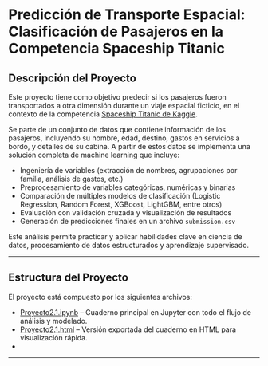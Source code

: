 # Predicción de Transporte Espacial: Clasificación de Pasajeros en la Competencia Spaceship Titanic

## Descripción del Proyecto

Este proyecto tiene como objetivo predecir si los pasajeros fueron transportados a otra dimensión durante un viaje espacial ficticio, en el contexto de la competencia [Spaceship Titanic de Kaggle](https://www.kaggle.com/competitions/spaceship-titanic/). 

Se parte de un conjunto de datos que contiene información de los pasajeros, incluyendo su nombre, edad, destino, gastos en servicios a bordo, y detalles de su cabina. A partir de estos datos se implementa una solución completa de machine learning que incluye:

- Ingeniería de variables (extracción de nombres, agrupaciones por familia, análisis de gastos, etc.)
- Preprocesamiento de variables categóricas, numéricas y binarias
- Comparación de múltiples modelos de clasificación (Logistic Regression, Random Forest, XGBoost, LightGBM, entre otros)
- Evaluación con validación cruzada y visualización de resultados
- Generación de predicciones finales en un archivo `submission.csv`

Este análisis permite practicar y aplicar habilidades clave en ciencia de datos, procesamiento de datos estructurados y aprendizaje supervisado.

---

## Estructura del Proyecto

El proyecto está compuesto por los siguientes archivos:

- [Proyecto2.1.ipynb](./Proyecto2.1.ipynb) – Cuaderno principal en Jupyter con todo el flujo de análisis y modelado.
- [Proyecto2.1.html](./Proyecto2.1.html) – Versión exportada del cuaderno en HTML para visualización rápida.
- 
---


